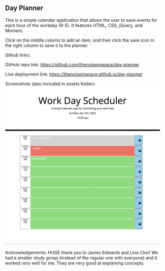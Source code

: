 ## Day Planner

This is a simple calendar application that allows the user to save events for each hour of the workday (9-5). It features HTML, CSS, jQuery, and Moment. 

Click on the middle column to add an item, and then click the save icon in the right column to save it to the planner. 

Github links: 

GitHub repo link: https://github.com/thenoiseinspace/day-planner

Live deployment link: https://thenoiseinspace.github.io/day-planner

Screenshots (also included in assets folder): 
<img src="https://github.com/thenoiseinspace/day-planner/blob/main/assets/screenshot.png">

Acknowledgements:
HUGE thank you to James Edwards and Lina Choi! We had a smaller study group (instead of the regular one with everyone) and it worked very well for me. They are very good at explaining concepts. 

